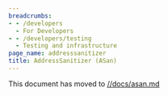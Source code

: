 ```yaml
---
breadcrumbs:
- - /developers
  - For Developers
- - /developers/testing
  - Testing and infrastructure
page_name: addresssanitizer
title: AddressSanitizer (ASan)
---
```


This document has moved to
[//docs/asan.md](https://chromium.googlesource.com/chromium/src/+/HEAD/docs/asan.md)